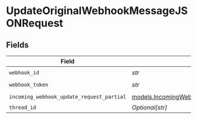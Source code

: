 # UpdateOriginalWebhookMessageJSONRequest


## Fields

| Field                                                                                          | Type                                                                                           | Required                                                                                       | Description                                                                                    |
| ---------------------------------------------------------------------------------------------- | ---------------------------------------------------------------------------------------------- | ---------------------------------------------------------------------------------------------- | ---------------------------------------------------------------------------------------------- |
| `webhook_id`                                                                                   | *str*                                                                                          | :heavy_check_mark:                                                                             | N/A                                                                                            |
| `webhook_token`                                                                                | *str*                                                                                          | :heavy_check_mark:                                                                             | N/A                                                                                            |
| `incoming_webhook_update_request_partial`                                                      | [models.IncomingWebhookUpdateRequestPartial](../models/incomingwebhookupdaterequestpartial.md) | :heavy_check_mark:                                                                             | N/A                                                                                            |
| `thread_id`                                                                                    | *Optional[str]*                                                                                | :heavy_minus_sign:                                                                             | N/A                                                                                            |